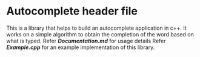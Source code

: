 # Autocomplete header file
This is a library that helps to build an autocomplete application in c++. It works on a simple algorithm to obtain the completion of the word based on what is typed.
Refer ***Documentation.md*** for usage details
Refer ***Example.cpp*** for an example implementation of this library.
